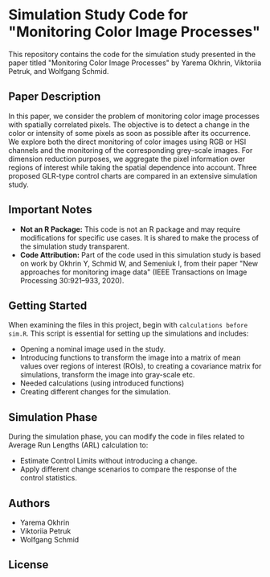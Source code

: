 # Simulation Study Code for "Monitoring Color Image Processes"

This repository contains the code for the simulation study presented in the paper titled "Monitoring Color Image Processes" by Yarema Okhrin, Viktoriia Petruk, and Wolfgang Schmid.

## Paper Description

In this paper, we consider the problem of monitoring color image processes with spatially correlated pixels. The objective is to detect a change in the color or intensity of some pixels as soon as possible after its occurrence. We explore both the direct monitoring of color images using RGB or HSI channels and the monitoring of the corresponding grey-scale images. For dimension reduction purposes, we aggregate the pixel information over regions of interest while taking the spatial dependence into account. Three proposed GLR-type control charts are compared in an extensive simulation study.

## Important Notes

- **Not an R Package:** This code is not an R package and may require modifications for specific use cases. It is shared to make the process of the simulation study transparent.
- **Code Attribution:** Part of the code used in this simulation study is based on work by Okhrin Y, Schmid W, and Semeniuk I, from their paper "New approaches for monitoring image data" (IEEE Transactions on Image Processing 30:921–933, 2020).

## Getting Started

When examining the files in this project, begin with `calculations before sim.R`. This script is essential for setting up the simulations and includes:

- Opening a nominal image used in the study.
- Introducing functions to transform the image into a matrix of mean values over regions of interest (ROIs), to creating a covariance matrix for simulations, transform the image into gray-scale etc.
- Needed calculations (using introduced functions)
- Creating different changes for the simulation.

## Simulation Phase

During the simulation phase, you can modify the code in files related to Average Run Lengths (ARL) calculation to:

- Estimate Control Limits without introducing a change.
- Apply different change scenarios to compare the response of the control statistics.

## Authors

- Yarema Okhrin
- Viktoriia Petruk
- Wolfgang Schmid

## License

